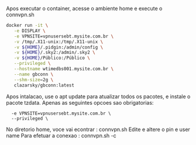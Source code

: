 Apos executar o container, acesse o ambiente home e execute o connvpn.sh

```Bash
docker run -it \
   -e DISPLAY \
   -e VPNSITE=vpnusersebt.mysite.com.br \
   -v /tmp/.X11-unix:/tmp/.X11-unix \
   -v ${HOME}/.pidgin:/admin/config \
   -v ${HOME}/.sky2:/admin/.sky2 \
   -v ${HOME}/Público:/Público \
   --privileged \
   --hostname wtimedbs001.mysite.com.br \
   --name gbconn \
   --shm-size=2g \
   clazarsky/gbconn:latest
   ```
   
   
   Apos intalacao, use o apt update para atualizar todos os pacotes, e instale o pacote tzdata.
   Apenas as seguintes opcoes sao obrigatorias:
   
      -e VPNSITE=vpnusersebt.mysite.com.br \
      --privileged \
No diretorio home, voce vai econtrar : connvpn.sh
Edite e altere o pin e user name
Para efetuar a conexao : connvpn.sh -c
